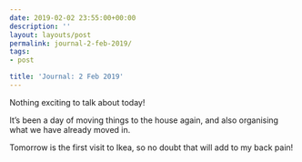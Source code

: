 ```yaml
---
date: 2019-02-02 23:55:00+00:00
description: ''
layout: layouts/post
permalink: journal-2-feb-2019/
tags:
- post

title: 'Journal: 2 Feb 2019'
---
```


<p>Nothing exciting to talk about today!</p>
<p>It&#8217;s been a day of moving things to the house again, and also organising what we have already moved in.</p>
<p>Tomorrow is the first visit to Ikea, so no doubt that will add to my back pain!</p>
